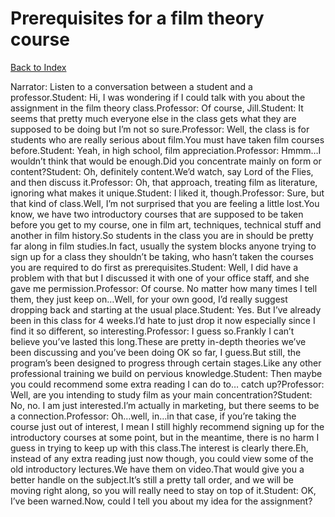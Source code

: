 # Prerequisites for a film theory course
[Back to Index](https://github.com/windows10010/tpoExtractor/blob/master/README.md)

Narrator: Listen to a conversation between a student and a professor.Student: Hi, I was wondering if I could talk with you about the assignment in the film theory class.Professor: Of course, Jill.Student: It seems that pretty much everyone else in the class gets what they are supposed to be doing but I’m not so sure.Professor: Well, the class is for students who are really serious about film.You must have taken film courses before.Student: Yeah, in high school, film appreciation.Professor: Hmmm…I wouldn’t think that would be enough.Did you concentrate mainly on form or content?Student: Oh, definitely content.We’d watch, say Lord of the Flies, and then discuss it.Professor: Oh, that approach, treating film as literature, ignoring what makes it unique.Student: I liked it, though.Professor: Sure, but that kind of class.Well, I’m not surprised that you are feeling a little lost.You know, we have two introductory courses that are supposed to be taken before you get to my course, one in film art, techniques, technical stuff and another in film history.So students in the class you are in should be pretty far along in film studies.In fact, usually the system blocks anyone trying to sign up for a class they shouldn’t be taking, who hasn’t taken the courses you are required to do first as prerequisites.Student: Well, I did have a problem with that but I discussed it with one of your office staff, and she gave me permission.Professor: Of course. No matter how many times I tell them, they just keep on…Well, for your own good, I’d really suggest dropping back and starting at the usual place.Student: Yes. But I’ve already been in this class for 4 weeks.I’d hate to just drop it now especially since I find it so different, so interesting.Professor: I guess so.Frankly I can’t believe you’ve lasted this long.These are pretty in-depth theories we’ve been discussing and you’ve been doing OK so far, I guess.But still, the program’s been designed to progress through certain stages.Like any other professional training we build on pervious knowledge.Student: Then maybe you could recommend some extra reading I can do to… catch up?Professor: Well, are you intending to study film as your main concentration?Student: No, no. I am just interested.I’m actually in marketing, but there seems to be a connection.Professor: Oh…well, in…in that case, if you’re taking the course just out of interest, I mean I still highly recommend signing up for the introductory courses at some point, but in the meantime, there is no harm I guess in trying to keep up with this class.The interest is clearly there.Eh, instead of any extra reading just now though, you could view some of the old introductory lectures.We have them on video.That would give you a better handle on the subject.It’s still a pretty tall order, and we will be moving right along, so you will really need to stay on top of it.Student: OK, I’ve been warned.Now, could I tell you about my idea for the assignment? 